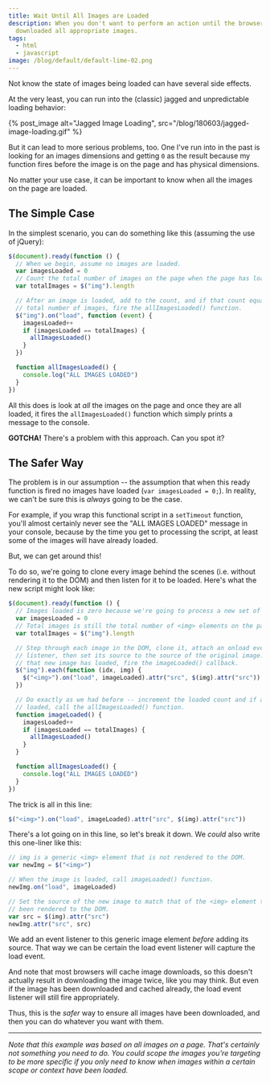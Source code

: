 ```yaml
---
title: Wait Until All Images are Loaded
description: When you don't want to perform an action until the browser has
  downloaded all appropriate images.
tags:
  - html
  - javascript
image: /blog/default/default-lime-02.png
---
```


Not know the state of images being loaded can have several side effects.

At the very least, you can run into the (classic) jagged and unpredictable loading behavior:

{% post_image alt="Jagged Image Loading", src="/blog/180603/jagged-image-loading.gif" %}

But it can lead to more serious problems, too. One I've run into in the past is looking for an images dimensions and getting `0` as the result because my function fires before the image is on the page and has physical dimensions.

No matter your use case, it can be important to know when all the images on the page are loaded.

## The Simple Case

In the simplest scenario, you can do something like this (assuming the use of jQuery):

```js
$(document).ready(function () {
  // When we begin, assume no images are loaded.
  var imagesLoaded = 0
  // Count the total number of images on the page when the page has loaded.
  var totalImages = $("img").length

  // After an image is loaded, add to the count, and if that count equals the
  // total number of images, fire the allImagesLoaded() function.
  $("img").on("load", function (event) {
    imagesLoaded++
    if (imagesLoaded == totalImages) {
      allImagesLoaded()
    }
  })

  function allImagesLoaded() {
    console.log("ALL IMAGES LOADED")
  }
})
```

All this does is look at _all_ the images on the page and once they are all loaded, it fires the `allImagesLoaded()` function which simply prints a message to the console.

**GOTCHA!** There's a problem with this approach. Can you spot it?

## The Safer Way

The problem is in our assumption -- the assumption that when this ready function is fired no images have loaded (`var imagesLoaded = 0;`). In reality, we can't be sure this is _always_ going to be the case.

For example, if you wrap this functional script in a `setTimeout` function, you'll almost certainly never see the "ALL IMAGES LOADED" message in your console, because by the time you get to processing the script, at least some of the images will have already loaded.

But, we can get around this!

To do so, we're going to clone every image behind the scenes (i.e. without rendering it to the DOM) and then listen for it to be loaded. Here's what the new script might look like:

```js
$(document).ready(function () {
  // Images loaded is zero because we're going to process a new set of images.
  var imagesLoaded = 0
  // Total images is still the total number of <img> elements on the page.
  var totalImages = $("img").length

  // Step through each image in the DOM, clone it, attach an onload event
  // listener, then set its source to the source of the original image. When
  // that new image has loaded, fire the imageLoaded() callback.
  $("img").each(function (idx, img) {
    $("<img>").on("load", imageLoaded).attr("src", $(img).attr("src"))
  })

  // Do exactly as we had before -- increment the loaded count and if all are
  // loaded, call the allImagesLoaded() function.
  function imageLoaded() {
    imagesLoaded++
    if (imagesLoaded == totalImages) {
      allImagesLoaded()
    }
  }

  function allImagesLoaded() {
    console.log("ALL IMAGES LOADED")
  }
})
```

The trick is all in this line:

```js
$("<img>").on("load", imageLoaded).attr("src", $(img).attr("src"))
```

There's a lot going on in this line, so let's break it down. We _could_ also write this one-liner like this:

```js
// img is a generic <img> element that is not rendered to the DOM.
var newImg = $("<img>")

// When the image is loaded, call imageLoaded() function.
newImg.on("load", imageLoaded)

// Set the source of the new image to match that of the <img> element that has
// been rendered to the DOM.
var src = $(img).attr("src")
newImg.attr("src", src)
```

We add an event listener to this generic image element _before_ adding its source. That way we can be certain the load event listener will capture the load event.

And note that most browsers will cache image downloads, so this doesn't actually result in downloading the image twice, like you may think. But even if the image has been downloaded and cached already, the load event listener will still fire appropriately.

Thus, this is the _safer_ way to ensure all images have been downloaded, and then you can do whatever you want with them.

---

_Note that this example was based on all images on a page. That's certainly not something you need to do. You could scope the images you're targeting to be more specific if you only need to know when images within a certain scope or context have been loaded._
